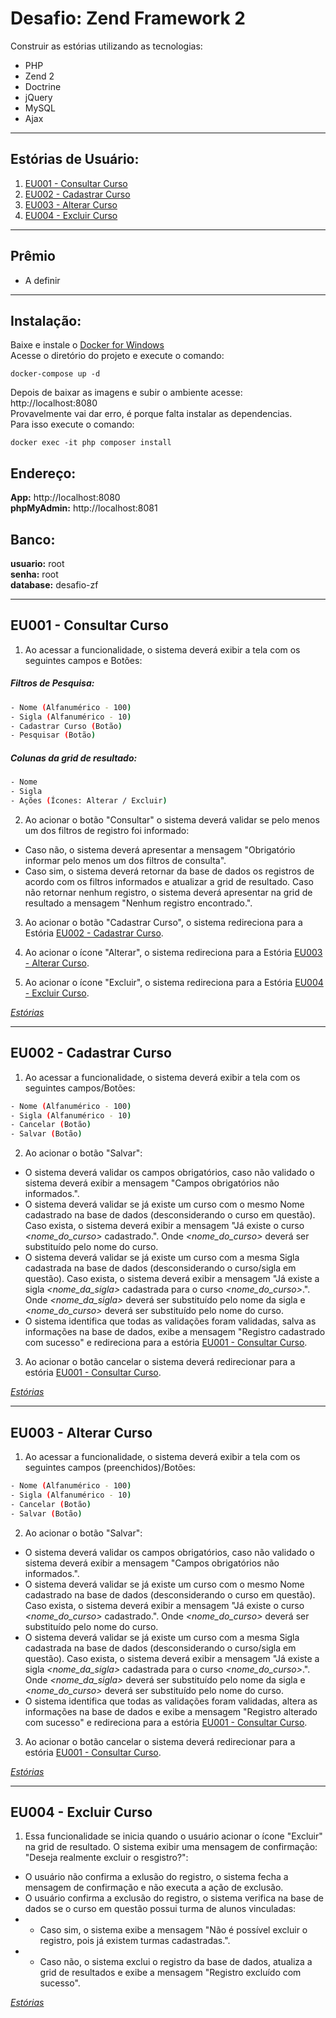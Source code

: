 # Desafio: Zend Framework 2

Construir as estórias utilizando as tecnologias:
- PHP
- Zend 2
- Doctrine
- jQuery
- MySQL
- Ajax
----

<a name="estorias"></a>
## Estórias de Usuário:

1. [EU001 - Consultar Curso](#eu001)
2. [EU002 - Cadastrar Curso](#eu002)
3. [EU003 - Alterar Curso](#eu003)
4. [EU004 - Excluir Curso](#eu004)
----

## Prêmio
  - A definir
----

## Instalação:
Baixe e instale o [Docker for Windows](https://download.docker.com/win/stable/InstallDocker.msi) <br/>
Acesse o diretório do projeto e execute o comando:
```docker
docker-compose up -d
```
Depois de baixar as imagens e subir o ambiente acesse:<br/>
http://localhost:8080 <br/>
Provavelmente vai dar erro, é porque falta instalar as dependencias.<br/>
Para isso execute o comando:
```docker
docker exec -it php composer install
```


## Endereço:
**App:** http://localhost:8080 <br/>
**phpMyAdmin:** http://localhost:8081

## Banco:
**usuario:** root <br/>
**senha:** root <br/>
**database:** desafio-zf <br/>

----

<a name="eu001"></a>
## EU001 - Consultar Curso 

1. Ao acessar a funcionalidade, o sistema deverá exibir a tela com os seguintes campos e Botões:
##### Filtros de Pesquisa:

```sh
- Nome (Alfanumérico - 100)
- Sigla (Alfanumérico - 10)
- Cadastrar Curso (Botão)
- Pesquisar (Botão)
```

##### Colunas da grid de resultado:

```sh
- Nome
- Sigla
- Ações (Ícones: Alterar / Excluir)
```

2. Ao acionar o botão "Consultar" o sistema deverá validar se pelo menos um dos filtros de registro foi informado:
- Caso não, o sistema deverá apresentar a mensagem "Obrigatório informar pelo menos um dos filtros de consulta".
- Caso sim, o sistema deverá retornar da base de dados os registros de acordo com os filtros informados e atualizar a grid de resultado. Caso não retornar nenhum registro, o sistema deverá apresentar na grid de resultado a mensagem "Nenhum registro encontrado.".

3. Ao acionar o botão "Cadastrar Curso", o sistema redireciona para a Estória [EU002 - Cadastrar Curso](#eu002).

4. Ao acionar o ícone "Alterar", o sistema redireciona para a Estória [EU003 - Alterar Curso](#eu003).

5. Ao acionar o ícone "Excluir", o sistema redireciona para a Estória [EU004 - Excluir Curso](#eu004).

_[Estórias](#estorias)_

----
<a name="eu002"></a>
## EU002 - Cadastrar Curso

1. Ao acessar a funcionalidade, o sistema deverá exibir a tela com os seguintes campos/Botões:

```sh
- Nome (Alfanumérico - 100)
- Sigla (Alfanumérico - 10)
- Cancelar (Botão)
- Salvar (Botão)
```
2. Ao acionar o botão "Salvar":
- O sistema deverá validar os campos obrigatórios, caso não validado o sistema deverá exibir a mensagem "Campos obrigatórios não informados.".
- O sistema deverá validar se já existe um curso com o mesmo Nome cadastrado na base de dados (desconsiderando o curso em questão). Caso exista, o sistema deverá exibir a mensagem "Já existe o curso _<nome_do_curso>_ cadastrado.". Onde _<nome_do_curso>_ deverá ser substituído pelo nome do curso.
- O sistema deverá validar se já existe um curso com a mesma Sigla cadastrada na base de dados (desconsiderando o curso/sigla em questão). Caso exista, o sistema deverá exibir a mensagem "Já existe a sigla _<nome_da_sigla>_ cadastrada para o curso _<nome_do_curso>_.". Onde _<nome_da_sigla>_ deverá ser substituído pelo nome da sigla e _<nome_do_curso>_ deverá ser substituído pelo nome do curso.
- O sistema identifica que todas as validações foram validadas, salva as informações na base de dados, exibe a mensagem "Registro cadastrado com sucesso" e redireciona para a estória [EU001 - Consultar Curso](#eu001).

3. Ao acionar o botão cancelar o sistema deverá redirecionar para a estória [EU001 - Consultar Curso](#eu001).

_[Estórias](#estorias)_

----
<a name="eu003"></a>
## EU003 - Alterar Curso

1. Ao acessar a funcionalidade, o sistema deverá exibir a tela com os seguintes campos (preenchidos)/Botões:
```sh
- Nome (Alfanumérico - 100)
- Sigla (Alfanumérico - 10)
- Cancelar (Botão)
- Salvar (Botão)
```

2. Ao acionar o botão "Salvar":
- O sistema deverá validar os campos obrigatórios, caso não validado o sistema deverá exibir a mensagem "Campos obrigatórios não informados.".
- O sistema deverá validar se já existe um curso com o mesmo Nome cadastrado na base de dados (desconsiderando o curso em questão). Caso exista, o sistema deverá exibir a mensagem "Já existe o curso _<nome_do_curso>_ cadastrado.". Onde _<nome_do_curso>_ deverá ser substituído pelo nome do curso.
- O sistema deverá validar se já existe um curso com a mesma Sigla cadastrada na base de dados (desconsiderando o curso/sigla em questão). Caso exista, o sistema deverá exibir a mensagem "Já existe a sigla _<nome_da_sigla>_ cadastrada para o curso _<nome_do_curso>_.". Onde _<nome_da_sigla>_ deverá ser substituído pelo nome da sigla e _<nome_do_curso>_ deverá ser substituído pelo nome do curso.
- O sistema identifica que todas as validações foram validadas, altera as informações na base de dados e exibe a mensagem "Registro alterado com sucesso" e redireciona para a estória [EU001 - Consultar Curso](#eu001).

3. Ao acionar o botão cancelar o sistema deverá redirecionar para a estória [EU001 - Consultar Curso](#eu001).

_[Estórias](#estorias)_

----
<a name="eu004"></a>
## EU004 - Excluir Curso 

1. Essa funcionalidade se inicia quando o usuário acionar o ícone "Excluir" na grid de resultado. O sistema exibir uma mensagem de confirmação: "Deseja realmente excluir o resgistro?":
- O usuário não confirma a exlusão do registro, o sistema fecha a mensagem de confirmação e não executa a ação de exclusão.
- O usuário confirma a exclusão do registro, o sistema verifica na base de dados se o curso em questão possui turma de alunos vinculadas: 
- - Caso sim, o sistema exibe a mensagem "Não é possível excluir o registro, pois já existem turmas cadastradas.".
- - Caso não, o sistema exclui o registro da base de dados, atualiza a grid de resultados e exibe a mensagem "Registro excluído com sucesso".

_[Estórias](#estorias)_

